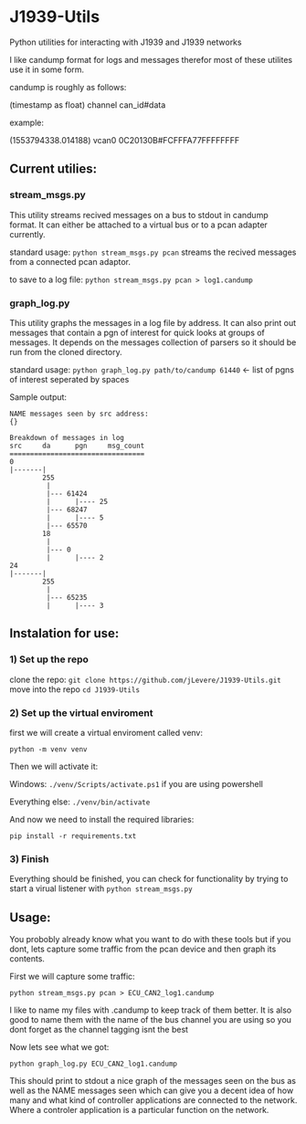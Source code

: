# J1939-Utils
Python utilities for interacting with J1939 and J1939 networks


I like candump format for logs and messages therefor most of these utilites use it in some form.  

candump is roughly as follows:

(timestamp as float) channel can_id#data

example:

(1553794338.014188) vcan0 0C20130B#FCFFFA77FFFFFFFF


## Current utilies:

### stream_msgs.py

This utility streams recived messages on a bus to stdout in candump format.  It can either be attached to a virtual bus or to a pcan adapter currently.

standard usage: `python stream_msgs.py pcan` streams the recived messages from a connected pcan adaptor.  

to save to a log file:  `python stream_msgs.py pcan > log1.candump`

### graph_log.py

This utility graphs the messages in a log file by address.  It can also print out messages that contain a pgn of interest for quick looks at groups of messages.  It depends on the messages collection of parsers so it should be run from the cloned directory.

standard usage: `python graph_log.py path/to/candump 61440` <- list of pgns of interest seperated by spaces

Sample output:

```
NAME messages seen by src address:
{}

Breakdown of messages in log     
src     da      pgn     msg_count
=================================
0
|-------|
        255
         |
         |--- 61424
         |      |---- 25
         |--- 68247
         |      |---- 5
         |--- 65570
        18
         |
         |--- 0
         |      |---- 2
24
|-------|
        255
         |
         |--- 65235
         |      |---- 3
```



## Instalation for use:

### 1) Set up the repo

clone the repo: `git clone https://github.com/jLevere/J1939-Utils.git`
move into the repo `cd J1939-Utils`

### 2) Set up the virtual enviroment

first we will create a virtual enviroment called venv:

`python -m venv venv`

Then we will activate it:

Windows: `./venv/Scripts/activate.ps1` if you are using powershell

Everything else: `./venv/bin/activate`

And now we need to install the required libraries:

`pip install -r requirements.txt`

### 3) Finish

Everything should be finished, you can check for functionality by trying to start a virual listener with `python stream_msgs.py`


## Usage:

You probobly already know what you want to do with these tools but if you dont, lets capture some traffic from the pcan device and then graph its contents.

First we will capture some traffic:

`python stream_msgs.py pcan > ECU_CAN2_log1.candump`  

I like to name my files with .candump to keep track of them better.  It is also good to name them with the name of the bus channel you are using so you dont forget as the channel tagging isnt the best

Now lets see what we got:

`python graph_log.py ECU_CAN2_log1.candump`

This should print to stdout a nice graph of the messages seen on the bus as well as the NAME messages seen which can give you a decent idea of how many and what kind of controller applications are connected to the network.  Where a controler application is a particular function on the network.




